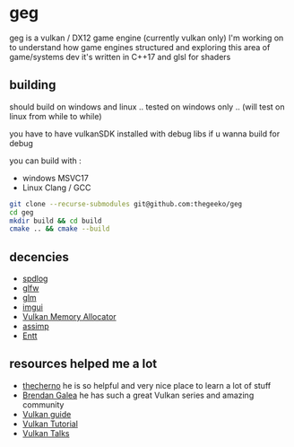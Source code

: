 # geg

geg is a vulkan / DX12 game engine (currently vulkan only) I'm working on to understand how game engines structured and exploring this area of game/systems dev it's written in C++17 and glsl for shaders

## building

should build on windows and linux .. tested on windows only .. (will test on linux from while to while)

you have to have vulkanSDK installed with debug libs if u wanna build for debug

you can build with :

- windows MSVC17
- Linux Clang / GCC

```bash
git clone --recurse-submodules git@github.com:thegeeko/geg
cd geg
mkdir build && cd build
cmake .. && cmake --build
```

## decencies

- [spdlog](https://github.com/gabime/spdlog)
- [glfw](https://github.com/glfw/glfw)
- [glm](https://github.com/g-truc/glm)
- [imgui](https://github.com/ocornut/imgui)
- [Vulkan Memory Allocator](https://github.com/GPUOpen-LibrariesAndSDKs/VulkanMemoryAllocator)
- [assimp](https://github.com/assimp/assimp)
- [Entt](https://github.com/skypjack/entt)

## resources helped me a lot

- [thecherno](https://www.youtube.com/watch?v=JxIZbV_XjAs&list=PLlrATfBNZ98dC-V-N3m0Go4deliWHPFwT) he is so helpful and very nice place to learn a lot of stuff
- [Brendan Galea](https://www.youtube.com/watch?v=Y9U9IE0gVHA&list=PL8327DO66nu9qYVKLDmdLW_84-yE4auCR) he has such a great Vulkan series and amazing community
- [Vulkan guide](https://vkguide.dev/)
- [Vulkan Tutorial](https://vulkan-tutorial.com/)
- [Vulkan Talks](https://www.youtube.com/channel/UCimEyovXN8JliEq49sqUGOQ)